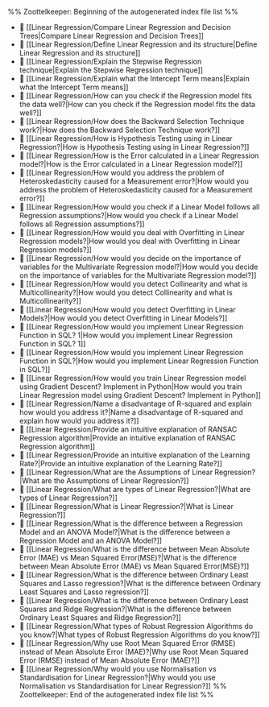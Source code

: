 %% Zoottelkeeper: Beginning of the autogenerated index file list  %%
- 📄 [[Linear Regression/Compare Linear Regression and Decision Trees|Compare Linear Regression and Decision Trees]]
- 📄 [[Linear Regression/Define Linear Regression and its structure|Define Linear Regression and its structure]]
- 📄 [[Linear Regression/Explain the Stepwise Regression technique|Explain the Stepwise Regression technique]]
- 📄 [[Linear Regression/Explain what the Intercept Term means|Explain what the Intercept Term means]]
- 📄 [[Linear Regression/How can you check if the Regression model fits the data well?|How can you check if the Regression model fits the data well?]]
- 📄 [[Linear Regression/How does the Backward Selection Technique work?|How does the Backward Selection Technique work?]]
- 📄 [[Linear Regression/How is Hypothesis Testing using in Linear Regression?|How is Hypothesis Testing using in Linear Regression?]]
- 📄 [[Linear Regression/How is the Error calculated in a Linear Regression model?|How is the Error calculated in a Linear Regression model?]]
- 📄 [[Linear Regression/How would you address the problem of Heteroskedasticity caused for a Measurement error?|How would you address the problem of Heteroskedasticity caused for a Measurement error?]]
- 📄 [[Linear Regression/How would you check if a Linear Model follows all Regression assumptions?|How would you check if a Linear Model follows all Regression assumptions?]]
- 📄 [[Linear Regression/How would you deal with Overfitting in Linear Regression models?|How would you deal with Overfitting in Linear Regression models?]]
- 📄 [[Linear Regression/How would you decide on the importance of variables for the Multivariate Regression model?|How would you decide on the importance of variables for the Multivariate Regression model?]]
- 📄 [[Linear Regression/How would you detect Collinearity and what is Multicollinearity?|How would you detect Collinearity and what is Multicollinearity?]]
- 📄 [[Linear Regression/How would you detect Overfitting in Linear Models?|How would you detect Overfitting in Linear Models?]]
- 📄 [[Linear Regression/How would you implement Linear Regression Function in SQL? 1|How would you implement Linear Regression Function in SQL? 1]]
- 📄 [[Linear Regression/How would you implement Linear Regression Function in SQL?|How would you implement Linear Regression Function in SQL?]]
- 📄 [[Linear Regression/How would you train Linear Regression model using Gradient Descent? Implement in Python|How would you train Linear Regression model using Gradient Descent? Implement in Python]]
- 📄 [[Linear Regression/Name a disadvantage of R-squared and explain how would you address it?|Name a disadvantage of R-squared and explain how would you address it?]]
- 📄 [[Linear Regression/Provide an intuitive explanation of RANSAC Regression algorithm|Provide an intuitive explanation of RANSAC Regression algorithm]]
- 📄 [[Linear Regression/Provide an intuitive explanation of the Learning Rate?|Provide an intuitive explanation of the Learning Rate?]]
- 📄 [[Linear Regression/What are the Assumptions of Linear Regression?|What are the Assumptions of Linear Regression?]]
- 📄 [[Linear Regression/What are types of Linear Regression?|What are types of Linear Regression?]]
- 📄 [[Linear Regression/What is Linear Regression?|What is Linear Regression?]]
- 📄 [[Linear Regression/What is the difference between a Regression Model and an ANOVA Model?|What is the difference between a Regression Model and an ANOVA Model?]]
- 📄 [[Linear Regression/What is the difference between Mean Absolute Error (MAE) vs Mean Squared Error(MSE)?|What is the difference between Mean Absolute Error (MAE) vs Mean Squared Error(MSE)?]]
- 📄 [[Linear Regression/What is the difference between Ordinary Least Squares and Lasso regression?|What is the difference between Ordinary Least Squares and Lasso regression?]]
- 📄 [[Linear Regression/What is the difference between Ordinary Least Squares and Ridge Regression?|What is the difference between Ordinary Least Squares and Ridge Regression?]]
- 📄 [[Linear Regression/What types of Robust Regression Algorithms do you know?|What types of Robust Regression Algorithms do you know?]]
- 📄 [[Linear Regression/Why use Root Mean Squared Error (RMSE) instead of Mean Absolute Error (MAE)?|Why use Root Mean Squared Error (RMSE) instead of Mean Absolute Error (MAE)?]]
- 📄 [[Linear Regression/Why would you use Normalisation vs Standardisation for Linear Regression?|Why would you use Normalisation vs Standardisation for Linear Regression?]]
%% Zoottelkeeper: End of the autogenerated index file list  %%
